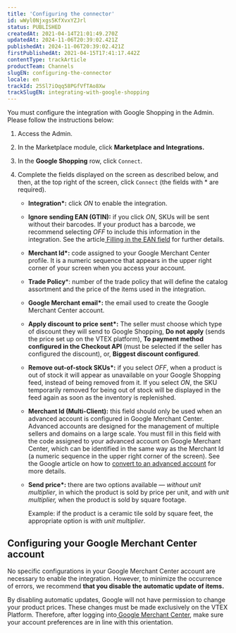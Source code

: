 ```yaml
---
title: 'Configuring the connector'
id: wWyl0Njxgs5KfXvxYZJrl
status: PUBLISHED
createdAt: 2021-04-14T21:01:49.270Z
updatedAt: 2024-11-06T20:39:02.421Z
publishedAt: 2024-11-06T20:39:02.421Z
firstPublishedAt: 2021-04-15T17:41:17.442Z
contentType: trackArticle
productTeam: Channels
slugEN: configuring-the-connector
locale: en
trackId: 25Sl7iOqq58PGfVfTAo8Xw
trackSlugEN: integrating-with-google-shopping
---
```


You must configure the integration with Google Shopping in the Admin. Please follow the instructions below:

1. Access the Admin.
2. In the Marketplace module, click __Marketplace and Integrations.__
3. In the __Google Shopping__ row, click `Connect`.
4. Complete the fields displayed on the screen as described below, and then, at the top right of the screen, click `Connect` (the fields with * are required).

   - **Integration\*:** click _ON_ to enable the integration.
   - **Ignore sending EAN (GTIN):** if you click _ON_, SKUs will be sent without their barcodes. If your product has a barcode, we recommend selecting _OFF_ to include this information in the integration. See the article[ Filling in the EAN field](https://help.vtex.com/en/tutorial/cadastrar-o-codigo-de-barra-dos-skus-para-o-instore--2jkOdRB4XSMG2ke0uUQIKS#cadastrar-o-campo-ean) for further details.
   - **Merchant Id\*:** code assigned to your Google Merchant Center profile. It is a numeric sequence that appears in the upper right corner of your screen when you access your account.
   - **Trade Policy***: number of the trade policy that will define the catalog assortment and the price of the items used in the integration.
   - **Google Merchant email\*:** the email used to create the Google Merchant Center account.
   - **Apply discount to price sent\*:** The seller must choose which type of discount they will send to Google Shopping, __Do not apply__ (sends the price set up on the VTEX platform), __To payment method configured in the Checkout API__ (must be selected if the seller has configured the discount), or, __Biggest discount configured__.
   - **Remove out-of-stock SKUs\*:** if you select _OFF_, when a product is out of stock it will appear as unavailable on your Google Shopping feed, instead of being removed from it. If you select _ON_, the SKU temporarily removed for being out of stock will be displayed in the feed again as soon as the inventory is replenished.
   - **Merchant Id (Multi-Client):** this field should only be used when an advanced account is configured in Google Merchant Center. Advanced accounts are designed for the management of multiple sellers and domains on a large scale. You must fill in this field with the code assigned to your advanced account on Google Merchant Center, which can be identified in the same way as the Merchant Id (a numeric sequence in the upper right corner of the screen). See the Google article on how to [convert to an advanced account](https://support.google.com/merchants/answer/188487?hl=en) for more details.
   - **Send price\*:** there are two options available — _without unit multiplier_, in which the product is sold by price per unit, and _with unit multiplier,_ when the product is sold by square footage.

     Example: if the product is a ceramic tile sold by square feet, the appropriate option is _with unit multiplier_.

## Configuring your Google Merchant Center account

No specific configurations in your Google Merchant Center account are necessary to enable the integration. However, to minimize the occurrence of errors, we recommend **that you disable the automatic update of items.**

By disabling automatic updates, Google will not have permission to change your product prices. These changes must be made exclusively on the VTEX Platform. Therefore, after logging into[ Google Merchant Center](https://www.google.com/intl/en_us/retail/solutions/merchant-center/), make sure your account preferences are in line with this orientation.
